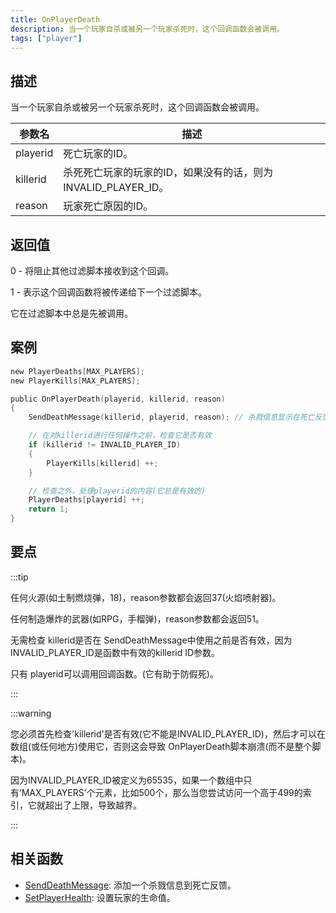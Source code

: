 ```yaml
---
title: OnPlayerDeath
description: 当一个玩家自杀或被另一个玩家杀死时，这个回调函数会被调用。
tags: ["player"]
---
```


## 描述

当一个玩家自杀或被另一个玩家杀死时，这个回调函数会被调用。

| 参数名     | 描述                                                                                   |
| -------- | --------------------------------------------------------------------------------------------- |
| playerid | 死亡玩家的ID。                                                       |
| killerid | 杀死死亡玩家的玩家的ID，如果没有的话，则为INVALID_PLAYER_ID。 |
| reason   | 玩家死亡原因的ID。                                        |

## 返回值

0 - 将阻止其他过滤脚本接收到这个回调。

1 - 表示这个回调函数将被传递给下一个过滤脚本。

它在过滤脚本中总是先被调用。

## 案例

```c
new PlayerDeaths[MAX_PLAYERS];
new PlayerKills[MAX_PLAYERS];

public OnPlayerDeath(playerid, killerid, reason)
{
    SendDeathMessage(killerid, playerid, reason); // 杀戮信息显示在死亡反馈中

    // 在对killerid进行任何操作之前，检查它是否有效
    if (killerid != INVALID_PLAYER_ID)
    {
        PlayerKills[killerid] ++;
    }

    // 检查之外，处理playerid的内容(它总是有效的)
    PlayerDeaths[playerid] ++;
    return 1;
}
```

## 要点

:::tip

任何火源(如土制燃烧弹，18)，reason参数都会返回37(火焰喷射器)。

任何制造爆炸的武器(如RPG，手榴弹)，reason参数都会返回51。

无需检查 killerid是否在 SendDeathMessage中使用之前是否有效，因为INVALID_PLAYER_ID是函数中有效的killerid ID参数。

只有 playerid可以调用回调函数。(它有助于防假死)。

:::

:::warning

您必须首先检查'killerid'是否有效(它不能是INVALID_PLAYER_ID)，然后才可以在数组(或任何地方)使用它，否则这会导致 OnPlayerDeath脚本崩溃(而不是整个脚本)。

因为INVALID_PLAYER_ID被定义为65535，如果一个数组中只有‘MAX_PLAYERS’个元素，比如500个，那么当您尝试访问一个高于499的索引，它就超出了上限，导致越界。

:::

## 相关函数

- [SendDeathMessage](../functions/SendDeathMessage): 添加一个杀戮信息到死亡反馈。
- [SetPlayerHealth](../functions/SetPlayerHealth): 设置玩家的生命值。

